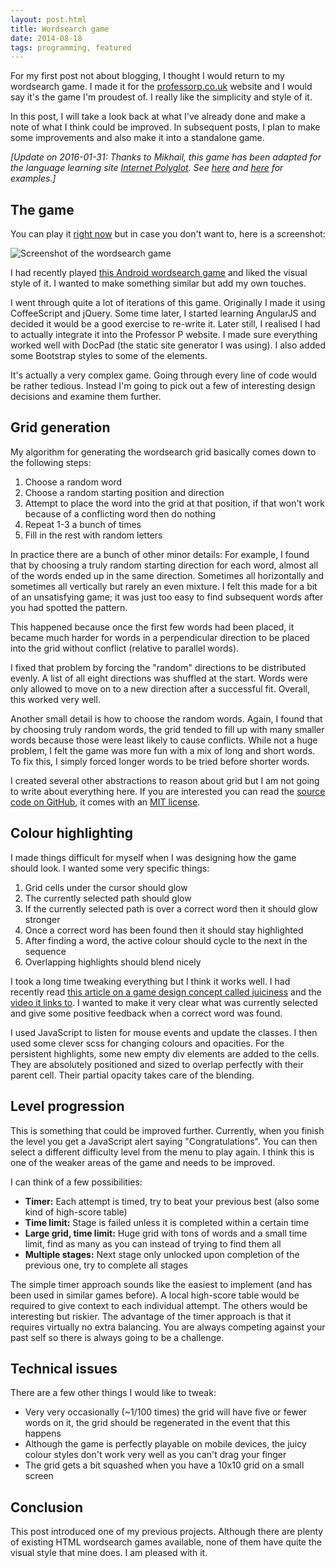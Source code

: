 ```yaml
---
layout: post.html
title: Wordsearch game
date: 2014-08-18
tags: programming, featured
---
```


For my first post not about blogging, I thought I would return to my wordsearch game. I made it for the [professorp.co.uk](http://professorp.co.uk/games/wordsearch/) website and I would say it's the game I'm proudest of. I really like the simplicity and style of it. 

In this post, I will take a look back at what I've already done and make a note of what I think could be improved. In subsequent posts, I plan to make some improvements and also make it into a standalone game.

<!--more-->

*[Update on 2016-01-31: Thanks to Mikhail, this game has been adapted for the language learning site [Internet Polyglot](http://www.internetpolyglot.com/). See [here](http://www.internetpolyglot.com/word_search_game?lessonId=-2104301155) and [here](http://www.internetpolyglot.com/word_search_game?lessonId=-4602101160) for examples.]*

## The game

You can play it [right now](http://professorp.co.uk/games/wordsearch/) but in case you don't want to, here is a screenshot:

![Screenshot of the wordsearch game](/images/2014/wordsearch-game/wordsearch-screenshot.png)

I had recently played [this Android wordsearch game](https://play.google.com/store/apps/details?id=com.melimots.WordSearch&hl=en) and liked the visual style of it. I wanted to make something similar but add my own touches. 

I went through quite a lot of iterations of this game. Originally I made it using CoffeeScript and jQuery. Some time later, I started learning AngularJS and decided it would be a good exercise to re-write it. Later still, I realised I had to actually integrate it into the Professor P website. I made sure everything worked well with DocPad (the static site generator I was using). I also added some Bootstrap styles to some of the elements.

It's actually a very complex game. Going through every line of code would be rather tedious. Instead I'm going to pick out a few of interesting design decisions and examine them further. 

## Grid generation

My algorithm for generating the wordsearch grid basically comes down to the following steps:

1. Choose a random word
2. Choose a random starting position and direction
3. Attempt to place the word into the grid at that position, if that won't work because of a conflicting word then do nothing
4. Repeat 1-3 a bunch of times
5. Fill in the rest with random letters

In practice there are a bunch of other minor details: For example, I found that by choosing a truly random starting direction for each word, almost all of the words ended up in the same direction. Sometimes all horizontally and sometimes all vertically but rarely an even mixture. I felt this made for a bit of an unsatisfying game; it was just too easy to find subsequent words after you had spotted the pattern. 

This happened because once the first few words had been placed, it became much harder for words in a perpendicular direction to be placed into the grid without conflict (relative to parallel words).

I fixed that problem by forcing the "random" directions to be distributed evenly. A list of all eight directions was shuffled at the start. Words were only allowed to move on to a new direction after a successful fit. Overall, this worked very well.

Another small detail is how to choose the random words. Again, I found that by choosing truly random words, the grid tended to fill up with many smaller words because those were least likely to cause conflicts. While not a huge problem, I felt the game was more fun with a mix of long and short words. To fix this, I simply forced longer words to be tried before shorter words. 

I created several other abstractions to reason about grid but I am not going to write about everything here. If you are interested you can read the [source code on GitHub](https://github.com/davidxmoody/professorp.co.uk/tree/master/src/documents/games/wordsearch), it comes with an [MIT license](https://github.com/davidxmoody/professorp.co.uk/blob/master/LICENCE.md).

## Colour highlighting

I made things difficult for myself when I was designing how the game should look. I wanted some very specific things:

1. Grid cells under the cursor should glow
2. The currently selected path should glow
3. If the currently selected path is over a correct word then it should glow stronger
4. Once a correct word has been found then it should stay highlighted
5. After finding a word, the active colour should cycle to the next in the sequence
6. Overlapping highlights should blend nicely

I took a long time tweaking everything but I think it works well. I had recently read [this article on a game design concept called juiciness](http://codeincomplete.com/posts/2013/12/11/javascript_game_foundations_juiciness/) and the [video it links to](https://www.youtube.com/watch?v=Fy0aCDmgnxg). I wanted to make it very clear what was currently selected and give some positive feedback when a correct word was found.

I used JavaScript to listen for mouse events and update the classes. I then used some clever scss for changing colours and opacities. For the persistent highlights, some new empty div elements are added to the cells. They are absolutely positioned and sized to overlap perfectly with their parent cell. Their partial opacity takes care of the blending. 

## Level progression

This is something that could be improved further. Currently, when you finish the level you get a JavaScript alert saying "Congratulations". You can then select a different difficulty level from the menu to play again. I think this is one of the weaker areas of the game and needs to be improved. 

I can think of a few possibilities:

- **Timer:** Each attempt is timed, try to beat your previous best (also some kind of high-score table)
- **Time limit:** Stage is failed unless it is completed within a certain time
- **Large grid, time limit:** Huge grid with tons of words and a small time limit, find as many as you can instead of trying to find them all
- **Multiple stages:** Next stage only unlocked upon completion of the previous one, try to complete all stages

The simple timer approach sounds like the easiest to implement (and has been used in similar games before). A local high-score table would be required to give context to each individual attempt. The others would be interesting but riskier. The advantage of the timer approach is that it requires virtually no extra balancing. You are always competing against your past self so there is always going to be a challenge. 

## Technical issues

There are a few other things I would like to tweak:

- Very very occasionally (~1/100 times) the grid will have five or fewer words on it, the grid should be regenerated in the event that this happens
- Although the game is perfectly playable on mobile devices, the juicy colour styles don't work very well as you can't drag your finger
- The grid gets a bit squashed when you have a 10x10 grid on a small screen

## Conclusion

This post introduced one of my previous projects. Although there are plenty of existing HTML wordsearch games available, none of them have quite the visual style that mine does. I am pleased with it. 
